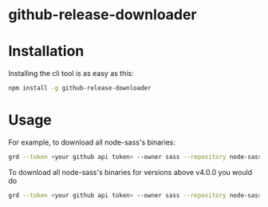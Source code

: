 # github-release-downloader

# Installation

Installing the cli tool is as easy as this:

```bash
npm install -g github-release-downloader
```

# Usage

For example, to download all node-sass's binaries:

```bash
grd --token <your github api token> --owner sass --repository node-sass
```

To download all node-sass's binaries for versions above v4.0.0 you would do

```bash
grd --token <your github api token> --owner sass --repository node-sass --min-version v4.0.0
```
